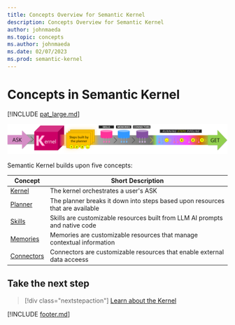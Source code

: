 ```yaml
---
title: Concepts Overview for Semantic Kernel
description: Concepts Overview for Semantic Kernel
author: johnmaeda
ms.topic: concepts
ms.author: johnmaeda
ms.date: 02/07/2023
ms.prod: semantic-kernel
---
```


# Concepts in Semantic Kernel

[!INCLUDE [pat_large.md](../includes/pat_large.md)]

![Journey of an ask to a get in Semantic Kernel visualized as phases as annotated immediately below](../media/fullview.png)

Semantic Kernel builds upon five concepts:

| Concept | Short Description |
|---|---|
| [Kernel](kernel) | The kernel orchestrates a user's ASK |
| [Planner](planner)| The planner breaks it down into steps based upon resources that are available |
| [Skills](skills)| Skills are customizable resources built from LLM AI prompts and native code |
| [Memories](memories)| Memories are customizable resources that manage contextual information |
| [Connectors](Connectors)| Connectors are customizable resources that enable external data acceess |

## Take the next step

> [!div class="nextstepaction"]
> [Learn about the Kernel](kernel)

[!INCLUDE [footer.md](../includes/footer.md)]
